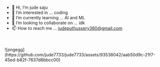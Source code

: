 - 👋 Hi, I’m jude saju
- 👀 I’m interested in ... coding
- 🌱 I’m currently learning ... AI and ML
- 💞️ I’m looking to collaborate on ... idk
- 📫 How to reach me ... judeputhussery360@gmail.com
<br>
<br>
![pngegg](https://github.com/jude7733/jude7733/assets/93538042/aab50d9c-21f7-45ed-b82f-7637d8bbcc00)


<!---
jude7733/jude7733 is a ✨ special ✨ repository because its `README.md` (this file) appears on your GitHub profile.
You can click the Preview link to take a look at your changes.
--->
